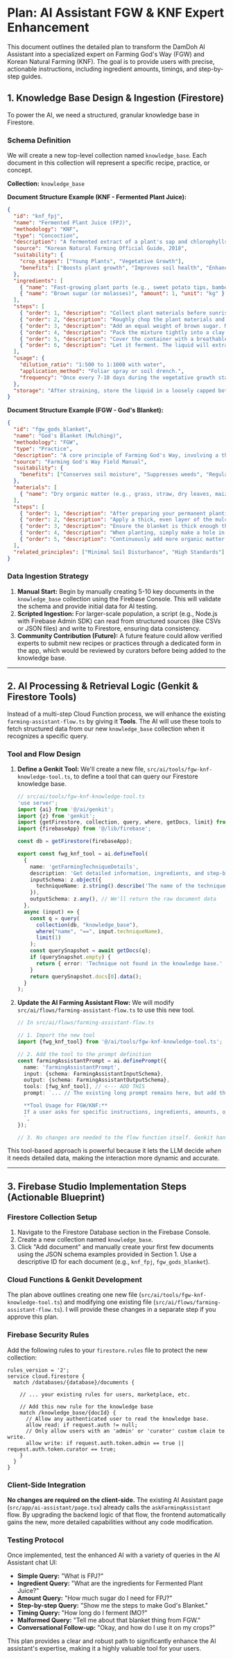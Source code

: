# Plan: AI Assistant FGW & KNF Expert Enhancement

This document outlines the detailed plan to transform the DamDoh AI Assistant into a specialized expert on Farming God's Way (FGW) and Korean Natural Farming (KNF). The goal is to provide users with precise, actionable instructions, including ingredient amounts, timings, and step-by-step guides.

## 1. Knowledge Base Design & Ingestion (Firestore)

To power the AI, we need a structured, granular knowledge base in Firestore.

### Schema Definition

We will create a new top-level collection named `knowledge_base`. Each document in this collection will represent a specific recipe, practice, or concept.

**Collection:** `knowledge_base`

**Document Structure Example (KNF - Fermented Plant Juice):**
```json
{
  "id": "knf_fpj",
  "name": "Fermented Plant Juice (FPJ)",
  "methodology": "KNF",
  "type": "Concoction",
  "description": "A fermented extract of a plant's sap and chlorophylls. Rich in enzymes and microorganisms, it's a potent growth enhancer for plants.",
  "source": "Korean Natural Farming Official Guide, 2018",
  "suitability": {
    "crop_stages": ["Young Plants", "Vegetative Growth"],
    "benefits": ["Boosts plant growth", "Improves soil health", "Enhances photosynthesis"]
  },
  "ingredients": [
    { "name": "Fast-growing plant parts (e.g., sweet potato tips, bamboo shoots)", "amount": 1, "unit": "kg" },
    { "name": "Brown sugar (or molasses)", "amount": 1, "unit": "kg" }
  ],
  "steps": [
    { "order": 1, "description": "Collect plant materials before sunrise when they are most potent. Do not wash them to preserve the natural microorganisms.", "duration_hours": 1 },
    { "order": 2, "description": "Roughly chop the plant materials and place them in a container.", "duration_hours": 0.5 },
    { "order": 3, "description": "Add an equal weight of brown sugar. Mix thoroughly until the sugar is well-distributed.", "duration_hours": 0.5 },
    { "order": 4, "description": "Pack the mixture tightly into a clay pot or glass jar, filling it to about 2/3 capacity.", "duration_hours": 0.25 },
    { "order": 5, "description": "Cover the container with a breathable cloth (like muslin) and secure it with a string. Store in a cool, dark place.", "duration_hours": 0.1 },
    { "order": 6, "description": "Let it ferment. The liquid will extract through osmosis.", "duration_days": 7 }
  ],
  "usage": {
    "dilution_ratio": "1:500 to 1:1000 with water",
    "application_method": "Foliar spray or soil drench.",
    "frequency": "Once every 7-10 days during the vegetative growth stage."
  },
  "storage": "After straining, store the liquid in a loosely capped bottle in a cool, dark place. Do not refrigerate."
}
```

**Document Structure Example (FGW - God's Blanket):**
```json
{
  "id": "fgw_gods_blanket",
  "name": "God's Blanket (Mulching)",
  "methodology": "FGW",
  "type": "Practice",
  "description": "A core principle of Farming God's Way, involving a thick, permanent layer of organic mulch on the soil surface to mimic God's design in nature.",
  "source": "Farming God's Way Field Manual",
  "suitability": {
    "benefits": ["Conserves soil moisture", "Suppresses weeds", "Regulates soil temperature", "Feeds soil life as it decomposes", "Prevents soil erosion"]
  },
  "materials": [
    { "name": "Dry organic matter (e.g., grass, straw, dry leaves, maize stalks)", "notes": "A thick layer is required, at least 10-15cm (4-6 inches)." }
  ],
  "steps": [
    { "order": 1, "description": "After preparing your permanent planting stations, gather your dry organic materials." },
    { "order": 2, "description": "Apply a thick, even layer of the mulch over the entire surface of the field, between the planting stations." },
    { "order": 3, "description": "Ensure the blanket is thick enough that you cannot see the soil through it. This is not a light sprinkle." },
    { "order": 4, "description": "When planting, simply make a hole in the blanket at your permanent planting station. Do not remove the entire blanket." },
    { "order": 5, "description": "Continuously add more organic matter to the blanket as it decomposes over time to maintain its thickness." }
  ],
  "related_principles": ["Minimal Soil Disturbance", "High Standards"]
}
```

### Data Ingestion Strategy

1.  **Manual Start:** Begin by manually creating 5-10 key documents in the `knowledge_base` collection using the Firebase Console. This will validate the schema and provide initial data for AI testing.
2.  **Scripted Ingestion:** For larger-scale population, a script (e.g., Node.js with Firebase Admin SDK) can read from structured sources (like CSVs or JSON files) and write to Firestore, ensuring data consistency.
3.  **Community Contribution (Future):** A future feature could allow verified experts to submit new recipes or practices through a dedicated form in the app, which would be reviewed by curators before being added to the knowledge base.

---

## 2. AI Processing & Retrieval Logic (Genkit & Firestore Tools)

Instead of a multi-step Cloud Function process, we will enhance the existing `farming-assistant-flow.ts` by giving it **Tools**. The AI will use these tools to fetch structured data from our new `knowledge_base` collection when it recognizes a specific query.

### Tool and Flow Design

1.  **Define a Genkit Tool:** We'll create a new file, `src/ai/tools/fgw-knf-knowledge-tool.ts`, to define a tool that can query our Firestore knowledge base.

    ```typescript
    // src/ai/tools/fgw-knf-knowledge-tool.ts
    'use server';
    import {ai} from '@/ai/genkit';
    import {z} from 'genkit';
    import {getFirestore, collection, query, where, getDocs, limit} from 'firebase/firestore';
    import {firebaseApp} from '@/lib/firebase';

    const db = getFirestore(firebaseApp);

    export const fwg_knf_tool = ai.defineTool(
      {
        name: 'getFarmingTechniqueDetails',
        description: 'Get detailed information, ingredients, and step-by-step instructions for a specific Farming God\'s Way (FGW) or Korean Natural Farming (KNF) technique, practice, or concoction.',
        inputSchema: z.object({
          techniqueName: z.string().describe('The name of the technique, practice, or recipe. Examples: "Fermented Plant Juice", "FPJ", "God\'s Blanket", "IMO-1"'),
        }),
        outputSchema: z.any(), // We'll return the raw document data
      },
      async (input) => {
        const q = query(
          collection(db, "knowledge_base"),
          where("name", "==", input.techniqueName),
          limit(1)
        );
        const querySnapshot = await getDocs(q);
        if (querySnapshot.empty) {
          return { error: 'Technique not found in the knowledge base.' };
        }
        return querySnapshot.docs[0].data();
      }
    );
    ```

2.  **Update the AI Farming Assistant Flow:** We will modify `src/ai/flows/farming-assistant-flow.ts` to use this new tool.

    ```typescript
    // In src/ai/flows/farming-assistant-flow.ts
    
    // 1. Import the new tool
    import {fwg_knf_tool} from '@/ai/tools/fgw-knf-knowledge-tool.ts';

    // 2. Add the tool to the prompt definition
    const farmingAssistantPrompt = ai.definePrompt({
      name: 'farmingAssistantPrompt',
      input: {schema: FarmingAssistantInputSchema},
      output: {schema: FarmingAssistantOutputSchema},
      tools: [fwg_knf_tool], // <--- ADD THIS
      prompt: `... // The existing long prompt remains here, but add this new instruction:

      **Tool Usage for FGW/KNF:**
      If a user asks for specific instructions, ingredients, amounts, or timings for a Farming God's Way (FGW) or Korean Natural Farming (KNF) technique (e.g., "how to make FPJ", "what do I need for God's Blanket?"), you MUST use the \`getFarmingTechniqueDetails\` tool to retrieve the structured data from the knowledge base. Once you have this data, formulate a clear, step-by-step, natural language response based on the retrieved information. Do not guess the recipe; use the tool.
      `,
    });

    // 3. No changes are needed to the flow function itself. Genkit handles the tool-calling logic automatically.
    ```

This tool-based approach is powerful because it lets the LLM decide *when* it needs detailed data, making the interaction more dynamic and accurate.

---

## 3. Firebase Studio Implementation Steps (Actionable Blueprint)

### Firestore Collection Setup

1.  Navigate to the Firestore Database section in the Firebase Console.
2.  Create a new collection named `knowledge_base`.
3.  Click "Add document" and manually create your first few documents using the JSON schema examples provided in Section 1. Use a descriptive ID for each document (e.g., `knf_fpj`, `fgw_gods_blanket`).

### Cloud Functions & Genkit Development

The plan above outlines creating one new file (`src/ai/tools/fgw-knf-knowledge-tool.ts`) and modifying one existing file (`src/ai/flows/farming-assistant-flow.ts`). I will provide these changes in a separate step if you approve this plan.

### Firebase Security Rules

Add the following rules to your `firestore.rules` file to protect the new collection:

```
rules_version = '2';
service cloud.firestore {
  match /databases/{database}/documents {

    // ... your existing rules for users, marketplace, etc.

    // Add this new rule for the knowledge base
    match /knowledge_base/{docId} {
      // Allow any authenticated user to read the knowledge base.
      allow read: if request.auth != null;
      // Only allow users with an 'admin' or 'curator' custom claim to write.
      allow write: if request.auth.token.admin == true || request.auth.token.curator == true;
    }
  }
}
```

### Client-Side Integration

**No changes are required on the client-side.** The existing AI Assistant page (`src/app/ai-assistant/page.tsx`) already calls the `askFarmingAssistant` flow. By upgrading the backend logic of that flow, the frontend automatically gains the new, more detailed capabilities without any code modification.

### Testing Protocol

Once implemented, test the enhanced AI with a variety of queries in the AI Assistant chat UI:

*   **Simple Query:** "What is FPJ?"
*   **Ingredient Query:** "What are the ingredients for Fermented Plant Juice?"
*   **Amount Query:** "How much sugar do I need for FPJ?"
*   **Step-by-step Query:** "Show me the steps to make God's Blanket."
*   **Timing Query:** "How long do I ferment IMO?"
*   **Malformed Query:** "Tell me about that blanket thing from FGW."
*   **Conversational Follow-up:** "Okay, and how do I use it on my crops?"

This plan provides a clear and robust path to significantly enhance the AI assistant's expertise, making it a highly valuable tool for your users.
